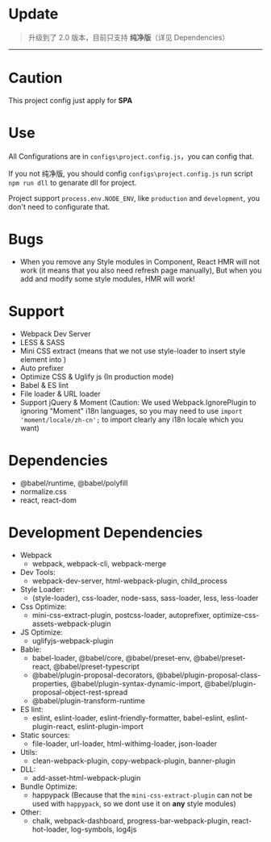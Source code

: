 # Update

> 升级到了 2.0 版本，目前只支持 **纯净版**（详见 Dependencies）

<hr />

# Caution
This project config just apply for **SPA**

# Use
All Configurations are in `configs\project.config.js`，you can config that.

If you not 纯净版, you should config `configs\project.config.js` run script `npm run dll` to genarate dll for project.

Project support `process.env.NODE_ENV`, like `production` and `development`, you don't need to configurate that.

# Bugs
- When you remove any Style modules in Component, React HMR will not work (it means that you also need refresh page manually), But when you add and modify some style modules, HMR will work!

# Support
- Webpack Dev Server
- LESS & SASS
- Mini CSS extract (means that we not use style-loader to insert style element into <head></head>)
- Auto prefixer
- Optimize CSS & Uglify js (In production mode)
- Babel & ES lint
- File loader & URL loader
- Support jQuery & Moment (Caution: We used Webpack.IgnorePlugin to ignoring "Moment" i18n languages, so you may need to use `import 'moment/locale/zh-cn';` to import clearly any i18n locale which you want)

# Dependencies

- @babel/runtime, @babel/polyfill
- normalize.css
- react, react-dom

# Development Dependencies

- Webpack
  - webpack, webpack-cli, webpack-merge
- Dev Tools:
  - webpack-dev-server, html-webpack-plugin, child_process
- Style Loader:
  - (style-loader), css-loader, node-sass, sass-loader, less, less-loader
- Css Optimize:
  - mini-css-extract-plugin, postcss-loader, autoprefixer, optimize-css-assets-webpack-plugin
- JS Optimize:
  - uglifyjs-webpack-plugin
- Bable:
  - babel-loader, @babel/core, @babel/preset-env, @babel/preset-react, @babel/preset-typescript
  - @babel/plugin-proposal-decorators, @babel/plugin-proposal-class-properties, @babel/plugin-syntax-dynamic-import, @babel/plugin-proposal-object-rest-spread
  - @babel/plugin-transform-runtime
- ES lint:
  - eslint, eslint-loader, eslint-friendly-formatter, babel-eslint, eslint-plugin-react, eslint-plugin-import
- Static sources:
  - file-loader, url-loader, html-withimg-loader, json-loader
- Utils: 
  - clean-webpack-plugin, copy-webpack-plugin, banner-plugin
- DLL: 
  - add-asset-html-webpack-plugin
- Bundle Optimize:
  - happypack (Because that the `mini-css-extract-plugin` can not be used with `happypack`, so we dont use it on **any** style modules)
- Other:
  - chalk, webpack-dashboard, progress-bar-webpack-plugin, react-hot-loader, log-symbols, log4js